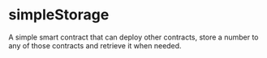 # simpleStorage
A simple smart contract that can deploy other contracts, store a number to any of those contracts and retrieve it when needed. 
